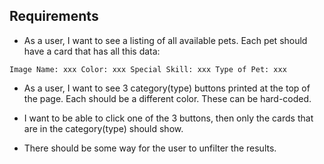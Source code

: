 ## Requirements
- As a user, I want to see a listing of all available pets. Each pet should have a card that has all this data:

``Image
Name: xxx
Color: xxx
Special Skill: xxx
Type of Pet: xxx`` 

- As a user, I want to see 3 category(type) buttons printed at the top of the page. Each should be a different color. These can be hard-coded.

- I want to be able to click one of the 3 buttons, then only the cards that are in the category(type) should show.

- There should be some way for the user to unfilter the results.